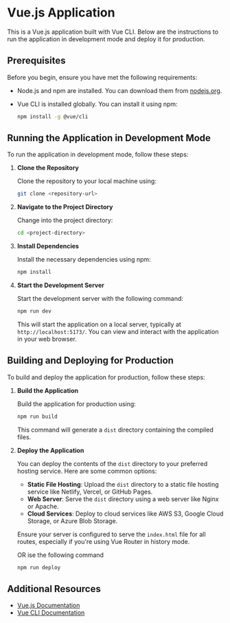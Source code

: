 # Vue.js Application

This is a Vue.js application built with Vue CLI. Below are the instructions to run the application in development mode and deploy it for production.

## Prerequisites

Before you begin, ensure you have met the following requirements:

- Node.js and npm are installed. You can download them from [nodejs.org](https://nodejs.org/).
- Vue CLI is installed globally. You can install it using npm:

  ```bash
  npm install -g @vue/cli
  ```

## Running the Application in Development Mode

To run the application in development mode, follow these steps:

1. **Clone the Repository**

   Clone the repository to your local machine using:

   ```bash
   git clone <repository-url>
   ```

2. **Navigate to the Project Directory**

   Change into the project directory:

   ```bash
   cd <project-directory>
   ```

3. **Install Dependencies**

   Install the necessary dependencies using npm:

   ```bash
   npm install
   ```

4. **Start the Development Server**

   Start the development server with the following command:

   ```bash
   npm run dev
   ```

   This will start the application on a local server, typically at `http://localhost:5173/`. You can view and interact with the application in your web browser.

## Building and Deploying for Production

To build and deploy the application for production, follow these steps:

1. **Build the Application**

   Build the application for production using:

   ```bash
   npm run build
   ```

   This command will generate a `dist` directory containing the compiled files.

2. **Deploy the Application**

   You can deploy the contents of the `dist` directory to your preferred hosting service. Here are some common options:

   - **Static File Hosting**: Upload the `dist` directory to a static file hosting service like Netlify, Vercel, or GitHub Pages.
   - **Web Server**: Serve the `dist` directory using a web server like Nginx or Apache.
   - **Cloud Services**: Deploy to cloud services like AWS S3, Google Cloud Storage, or Azure Blob Storage.

   Ensure your server is configured to serve the `index.html` file for all routes, especially if you're using Vue Router in history mode.

   OR ise the following command

   ```bash
   npm run deploy
   ```

## Additional Resources

- [Vue.js Documentation](https://vuejs.org/v2/guide/)
- [Vue CLI Documentation](https://cli.vuejs.org/guide/)

